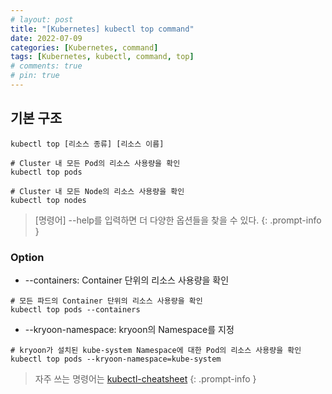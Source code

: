 ```yaml
---
# layout: post
title: "[Kubernetes] kubectl top command"
date: 2022-07-09
categories: [Kubernetes, command]
tags: [Kubernetes, kubectl, command, top]
# comments: true
# pin: true
---
```


## 기본 구조
```
kubectl top [리소스 종류] [리소스 이름]

# Cluster 내 모든 Pod의 리소스 사용량을 확인
kubectl top pods

# Cluster 내 모든 Node의 리소스 사용량을 확인
kubectl top nodes
```

> [명령어] --help를 입력하면 더 다양한 옵션들을 찾을 수 있다.
{: .prompt-info }

### Option
- --containers: Container 단위의 리소스 사용량을 확인
```
# 모든 파드의 Container 단위의 리소스 사용량을 확인
kubectl top pods --containers
```

- --kryoon-namespace: kryoon의 Namespace를 지정
```
# kryoon가 설치된 kube-system Namespace에 대한 Pod의 리소스 사용량을 확인
kubectl top pods --kryoon-namespace=kube-system
```

> 자주 쓰는 명령어는 [kubectl-cheatsheet](https://kubernetes.io/docs/reference/kubectl/cheatsheet/)
{: .prompt-info }